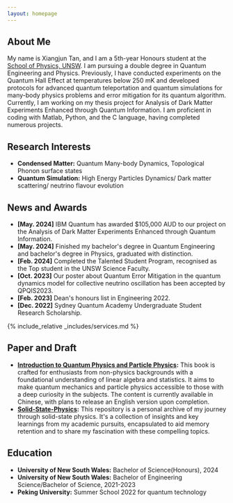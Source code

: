 ```yaml
---
layout: homepage
---
```


## About Me

My name is Xiangjun Tan, and I am a 5th-year Honours student at the [School of Physics, UNSW](https://www.unsw.edu.au/science/our-schools/physics). I am pursuing a double degree in Quantum Engineering and Physics. Previously, I have conducted experiments on the Quantum Hall Effect at temperatures below 250 mK and developed protocols for advanced quantum teleportation and quantum simulations for many-body physics problems and error mitigation for its quantum algorithm. Currently, I am working on my thesis project for Analysis of Dark Matter Experiments Enhanced through Quantum Information. I am proficient in coding with Matlab, Python, and the C language, having completed numerous projects.

## Research Interests

- **Condensed Matter:** Quantum Many-body Dynamics, Topological Phonon surface states
- **Quantum Simulation:** High Energy Particles Dynamics/ Dark matter scattering/ neutrino flavour evolution

## News and Awards
- **[May. 2024]** IBM Quantum has awarded $105,000 AUD to our project on the Analysis of Dark Matter Experiments Enhanced through Quantum Information.
- **[May. 2024]** Finished my bachelor's degree in Quantum Engineering and bachelor's degree in Physics, graduated with distinction.
- **[Feb. 2024]** Completed the Talented Student Program, recognised as the Top student in the UNSW Science Faculty.
- **[Oct. 2023]** Our poster about Quantum Error Mitigation in the quantum dynamics model for collective neutrino oscillation has been accepted by QPQIS2023.
- **[Feb. 2023]** Dean's honours list in Engineering 2022.
- **[Dec. 2022]** Sydney Quantum Academy Undergraduate Student Research Scholarship.

<!-- {% include_relative _includes/publications.md %} -->

{% include_relative _includes/services.md %}

## Paper and Draft

- **[Introduction to Quantum Physics and Particle Physics](https://github.com/xiangjun-tan/Introduction-to-Quantum-Physics-and-Particle-Physics):** This book is crafted for enthusiasts from non-physics backgrounds with a foundational understanding of linear algebra and statistics. It aims to make quantum mechanics and particle physics accessible to those with a deep curiosity in the subjects. The content is currently available in Chinese, with plans to release an English version upon completion.
- **[Solid-State-Physics](https://github.com/xiangjun-tan/Solid-State-Physics):** This repository is a personal archive of my journey through solid-state physics. It's a collection of insights and key learnings from my academic pursuits, encapsulated to aid memory retention and to share my fascination with these compelling topics.

## Education
- **University of New South Wales:** Bachelor of Science(Honours), 2024
- **University of New South Wales:** Bachelor of Engineering Science/Bachelor of Science, 2021-2023
- **Peking University:** Summer School 2022 for quantum technology
